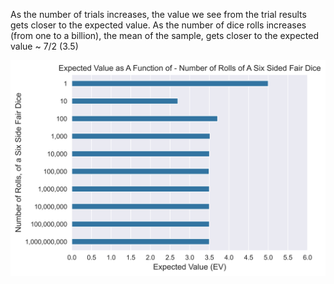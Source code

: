 As the number of trials increases, the value we see from the trial results gets closer to the expected value. As the number of dice rolls increases (from one to a billion), the mean of the sample, gets closer to the expected value ~ 7/2 (3.5)

![image alt](https://github.com/adeadcatbounce/EV-of-6-Sided-Fair-Dice/blob/1eaaf88ff485ee8a1c3947df0d4b932eb71474f3/Output_Plot1.png)

